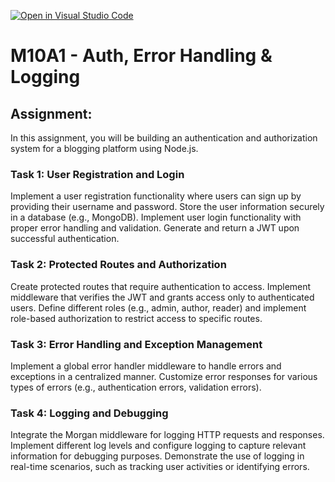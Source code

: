 [![Open in Visual Studio Code](https://classroom.github.com/assets/open-in-vscode-718a45dd9cf7e7f842a935f5ebbe5719a5e09af4491e668f4dbf3b35d5cca122.svg)](https://classroom.github.com/online_ide?assignment_repo_id=11718298&assignment_repo_type=AssignmentRepo)
# M10A1 - Auth, Error Handling &amp; Logging

## Assignment:
In this assignment, you will be building an authentication and authorization system for a blogging platform using Node.js.

### Task 1: User Registration and Login
Implement a user registration functionality where users can sign up by providing their username and password.
Store the user information securely in a database (e.g., MongoDB).
Implement user login functionality with proper error handling and validation.
Generate and return a JWT upon successful authentication.

### Task 2: Protected Routes and Authorization
Create protected routes that require authentication to access.
Implement middleware that verifies the JWT and grants access only to authenticated users.
Define different roles (e.g., admin, author, reader) and implement role-based authorization to restrict access to specific routes.

### Task 3: Error Handling and Exception Management
Implement a global error handler middleware to handle errors and exceptions in a centralized manner.
Customize error responses for various types of errors (e.g., authentication errors, validation errors).

### Task 4: Logging and Debugging
Integrate the Morgan middleware for logging HTTP requests and responses.
Implement different log levels and configure logging to capture relevant information for debugging purposes.
Demonstrate the use of logging in real-time scenarios, such as tracking user activities or identifying errors.

